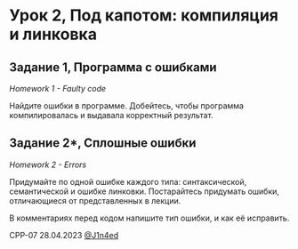# Урок 2, Под капотом: компиляция и линковка
## Задание 1,  Программа с ошибками
*Homework 1 - Faulty code*

Найдите ошибки в программе. Добейтесь, чтобы программа компилировалась и выдавала корректный результат.

## Задание 2*, Сплошные ошибки
*Homework 2 - Errors*

Придумайте по одной ошибке каждого типа: синтаксической, семантической и ошибке линковки. Постарайтесь придумать ошибки, отличающиеся от представленных в лекции.

В комментариях перед кодом напишите тип ошибки, и как её исправить.

CPP-07
28.04.2023
[@J1n4ed](https://github.com/J1n4ed)